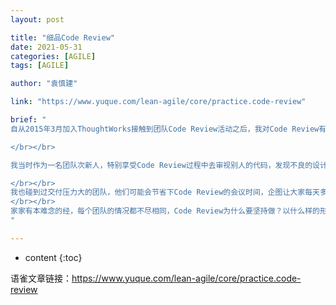 ```yaml
---
layout: post

title: "细品Code Review"
date: 2021-05-31
categories: [AGILE]
tags: [AGILE]

author: "袁慎建"

link: "https://www.yuque.com/lean-agile/core/practice.code-review"

brief: "
自从2015年3月加入ThoughtWorks接触到团队Code Review活动之后，我对Code Review有一种上瘾的感觉。那会儿的项目简直是敏捷派程序员的乐园，各种敏捷工程实践都得到很好的实践，团队了有优秀的程序员带着一帮热爱学习的新人和次新人在构建着已投入生产的大型商业软件。

</br></br>

我当时作为一名团队次新人，特别享受Code Review过程中去审视别人的代码，发现不良的设计，然后提供我的见解，当然还有机会吸收很多小伙伴的观点，而我的Clean Code的意识和基本功也因为这种Review会议得到加速提升，很多在书本上看到的一知半解的原则在这种思辨过程中得到吸收。Code Review活动让我吸收了很多营养的同时也展现了自己的价值，增强了自身的团队归属感。所以，以至于再后来参加了很多不同类型的交付项目之后，我都会格外注重Code Review这项活动，走到哪里我都会去主动推动这项活动。就像平板支撑，喜欢运动的我会带着大家一起在工作中运动，因为它确实能够为我们带来好处，Code Review也是如此。

</br></br>
我也碰到过交付压力大的团队，他们可能会节省下Code Review的会议时间，企图让大家每天多出个把小时来写代码，这样就也许能多开发点功能。而有的团队虽然没有取消Code Review，但流于形式，把Code Review搞成没有笑声的单口相声，大家聚到一块放松放松。还有的团队介于这两者之间，不想流于形式，但苦于团队优秀程序员的匮乏，导致效果不佳。
</br></br>
家家有本难念的经，每个团队的情况都不尽相同，Code Review为什么要坚持做？以什么样的形式开展？适合什么样的团队？这些问题的答案也是因团队而已，我的观点是：这是一项值得投资的活动。
"

---
```


* content
{:toc}


语雀文章链接：<https://www.yuque.com/lean-agile/core/practice.code-review>
